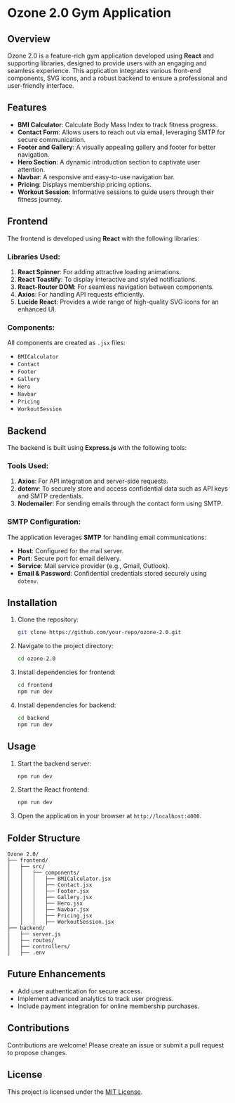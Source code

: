 # Ozone 2.0 Gym Application

## Overview
Ozone 2.0 is a feature-rich gym application developed using **React** and supporting libraries, designed to provide users with an engaging and seamless experience. This application integrates various front-end components, SVG icons, and a robust backend to ensure a professional and user-friendly interface.

## Features
- **BMI Calculator**: Calculate Body Mass Index to track fitness progress.
- **Contact Form**: Allows users to reach out via email, leveraging SMTP for secure communication.
- **Footer and Gallery**: A visually appealing gallery and footer for better navigation.
- **Hero Section**: A dynamic introduction section to captivate user attention.
- **Navbar**: A responsive and easy-to-use navigation bar.
- **Pricing**: Displays membership pricing options.
- **Workout Session**: Informative sessions to guide users through their fitness journey.

## Frontend
The frontend is developed using **React** with the following libraries:

### Libraries Used:
1. **React Spinner**: For adding attractive loading animations.
2. **React Toastify**: To display interactive and styled notifications.
3. **React-Router DOM**: For seamless navigation between components.
4. **Axios**: For handling API requests efficiently.
5. **Lucide React**: Provides a wide range of high-quality SVG icons for an enhanced UI.

### Components:
All components are created as `.jsx` files:
- `BMICalculator`
- `Contact`
- `Footer`
- `Gallery`
- `Hero`
- `Navbar`
- `Pricing`
- `WorkoutSession`

## Backend
The backend is built using **Express.js** with the following tools:

### Tools Used:
1. **Axios**: For API integration and server-side requests.
2. **dotenv**: To securely store and access confidential data such as API keys and SMTP credentials.
3. **Nodemailer**: For sending emails through the contact form using SMTP.

### SMTP Configuration:
The application leverages **SMTP** for handling email communications:
- **Host**: Configured for the mail server.
- **Port**: Secure port for email delivery.
- **Service**: Mail service provider (e.g., Gmail, Outlook).
- **Email & Password**: Confidential credentials stored securely using `dotenv`.

## Installation
1. Clone the repository:
   ```bash
   git clone https://github.com/your-repo/ozone-2.0.git
   ```
2. Navigate to the project directory:
   ```bash
   cd ozone-2.0
   ```
3. Install dependencies for frontend:
   ```bash
   cd frontend
   npm run dev
   ```
4. Install dependencies for backend:
   ```bash
   cd backend
   npm run dev
   ```

## Usage
1. Start the backend server:
   ```bash
   npm run dev
   ```
2. Start the React frontend:
   ```bash
   npm run dev
   ```
3. Open the application in your browser at `http://localhost:4000`.

## Folder Structure
```
Ozone 2.0/
├── frontend/
│   ├── src/
│   │   ├── components/
│   │   │   ├── BMICalculator.jsx
│   │   │   ├── Contact.jsx
│   │   │   ├── Footer.jsx
│   │   │   ├── Gallery.jsx
│   │   │   ├── Hero.jsx
│   │   │   ├── Navbar.jsx
│   │   │   ├── Pricing.jsx
│   │   │   ├── WorkoutSession.jsx
├── backend/
│   ├── server.js
│   ├── routes/
│   ├── controllers/
│   ├── .env
```

## Future Enhancements
- Add user authentication for secure access.
- Implement advanced analytics to track user progress.
- Include payment integration for online membership purchases.

## Contributions
Contributions are welcome! Please create an issue or submit a pull request to propose changes.

## License
This project is licensed under the [MIT License](LICENSE).
